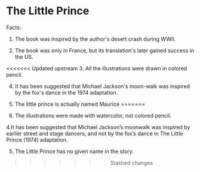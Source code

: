 # The Little Prince

Facts:

1. The book was inspired by the author's desert crash during WWII.

2. The book was only in France, but its translation's later gained success in the US.

<<<<<<< Updated upstream
3. All the illustrations were drawn in colored pencil.

4. It has been suggested that Michael Jackson's moon-walk was inspired by the fox's dance in the 1974 adaptation.

5. The little prince is actually named Maurice
=======
3. The illustrations were made with watercolor, not colored pencil.

4.It has been suggested that Michael Jackson’s moonwalk was inspired by earlier street and stage dancers, and not by the fox’s dance in The Little Prince (1974) adaptation.

5. The Little Prince has no given name in the story.
>>>>>>> Stashed changes
